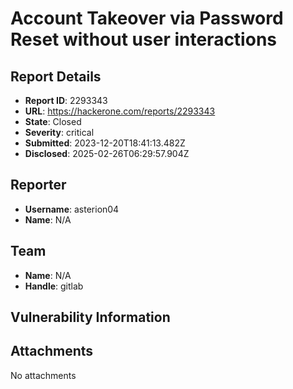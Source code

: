 # Account Takeover via Password Reset without user interactions

## Report Details
- **Report ID**: 2293343
- **URL**: https://hackerone.com/reports/2293343
- **State**: Closed
- **Severity**: critical
- **Submitted**: 2023-12-20T18:41:13.482Z
- **Disclosed**: 2025-02-26T06:29:57.904Z

## Reporter
- **Username**: asterion04
- **Name**: N/A

## Team
- **Name**: N/A
- **Handle**: gitlab

## Vulnerability Information


## Attachments
No attachments
